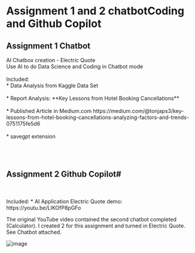 # Assignment 1 and 2 chatbotCoding and Github Copilot <br>

<h2>Assignment 1 Chatbot</h2>
AI Chatbox creation - Electric Quote
<br>
Use AI to do Data Science and Coding in Chatbot mode <br>
<br> 
Included: <br>
  * Data Analysis from Kaggle Data Set <br> <br>
  * Report Analysis: **Key Lessons from Hotel Booking Cancellations** <br> <br>
  * Published Article in Medium.com  https://medium.com/@tonjaps3/key-lessons-from-hotel-booking-cancellations-analyzing-factors-and-trends-0751175fe5d6 <br> <br>
  * savegpt extension <br> <br>

<br>
<br>
<h2>Assignment 2  Github Copilot#</h2>
<br>
<br>
Included:
  * AI Application Electric Quote demo:  https://youtu.be/LIKOfP8pGFo
  
The original YouTube video contained the second chatbot completed (Calculator).  I created 2 for this assignment and turned in Electric Quote. <br>
See Chatbot attached. <br>



![image](https://github.com/user-attachments/assets/19990b86-4c61-4201-8e5a-c1f3ad21a44c)


